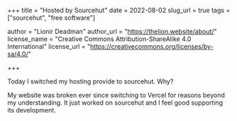 +++
title = "Hosted by Sourcehut"
date = 2022-08-02
slug_url = true
tags = ["sourcehut", "free software"]

author = "Lionir Deadman"
author_url = "https://thelion.website/about/"
license_name = "Creative Commons Attribution-ShareAlike 4.0 International"
license_url = "https://creativecommons.org/licenses/by-sa/4.0/"

+++

Today I switched my hosting provide to sourcehut. Why?
<!--more-->
My website was broken ever since switching to Vercel for reasons beyond my understanding.
It just worked on sourcehut and I feel good supporting its development.

